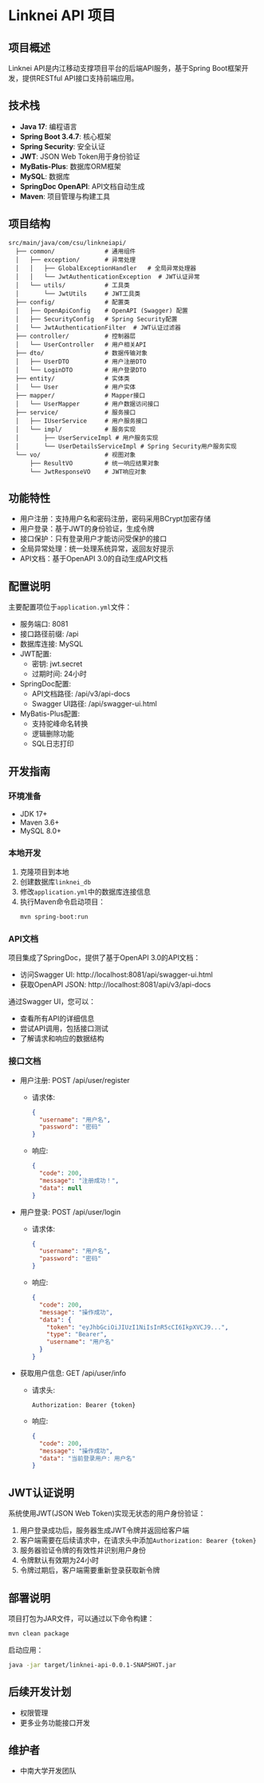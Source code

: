 # Linknei API 项目

## 项目概述
Linknei API是内江移动支撑项目平台的后端API服务，基于Spring Boot框架开发，提供RESTful API接口支持前端应用。

## 技术栈
- **Java 17**: 编程语言
- **Spring Boot 3.4.7**: 核心框架
- **Spring Security**: 安全认证
- **JWT**: JSON Web Token用于身份验证
- **MyBatis-Plus**: 数据库ORM框架
- **MySQL**: 数据库
- **SpringDoc OpenAPI**: API文档自动生成
- **Maven**: 项目管理与构建工具

## 项目结构
```
src/main/java/com/csu/linkneiapi/
  ├── common/              # 通用组件
  │   ├── exception/       # 异常处理
  │   │   ├── GlobalExceptionHandler   # 全局异常处理器
  │   │   └── JwtAuthenticationException  # JWT认证异常
  │   └── utils/           # 工具类
  │       └── JwtUtils     # JWT工具类
  ├── config/              # 配置类
  │   ├── OpenApiConfig    # OpenAPI (Swagger) 配置
  │   ├── SecurityConfig   # Spring Security配置
  │   └── JwtAuthenticationFilter  # JWT认证过滤器
  ├── controller/          # 控制器层
  │   └── UserController   # 用户相关API
  ├── dto/                 # 数据传输对象
  │   ├── UserDTO          # 用户注册DTO
  │   └── LoginDTO         # 用户登录DTO
  ├── entity/              # 实体类
  │   └── User             # 用户实体
  ├── mapper/              # Mapper接口
  │   └── UserMapper       # 用户数据访问接口
  ├── service/             # 服务接口
  │   ├── IUserService     # 用户服务接口
  │   └── impl/            # 服务实现
  │       ├── UserServiceImpl # 用户服务实现
  │       └── UserDetailsServiceImpl # Spring Security用户服务实现
  └── vo/                  # 视图对象
      ├── ResultVO         # 统一响应结果对象
      └── JwtResponseVO    # JWT响应对象
```

## 功能特性
- 用户注册：支持用户名和密码注册，密码采用BCrypt加密存储
- 用户登录：基于JWT的身份验证，生成令牌
- 接口保护：只有登录用户才能访问受保护的接口
- 全局异常处理：统一处理系统异常，返回友好提示
- API文档：基于OpenAPI 3.0的自动生成API文档

## 配置说明
主要配置项位于`application.yml`文件：
- 服务端口: 8081
- 接口路径前缀: /api
- 数据库连接: MySQL
- JWT配置:
  - 密钥: jwt.secret
  - 过期时间: 24小时
- SpringDoc配置:
  - API文档路径: /api/v3/api-docs
  - Swagger UI路径: /api/swagger-ui.html
- MyBatis-Plus配置:
  - 支持驼峰命名转换
  - 逻辑删除功能
  - SQL日志打印

## 开发指南
### 环境准备
- JDK 17+
- Maven 3.6+
- MySQL 8.0+

### 本地开发
1. 克隆项目到本地
2. 创建数据库`linknei_db`
3. 修改`application.yml`中的数据库连接信息
4. 执行Maven命令启动项目：
   ```bash
   mvn spring-boot:run
   ```

### API文档
项目集成了SpringDoc，提供了基于OpenAPI 3.0的API文档：
- 访问Swagger UI: http://localhost:8081/api/swagger-ui.html
- 获取OpenAPI JSON: http://localhost:8081/api/v3/api-docs

通过Swagger UI，您可以：
- 查看所有API的详细信息
- 尝试API调用，包括接口测试
- 了解请求和响应的数据结构

### 接口文档
- 用户注册: POST /api/user/register
  - 请求体: 
    ```json
    {
      "username": "用户名",
      "password": "密码"
    }
    ```
  - 响应:
    ```json
    {
      "code": 200,
      "message": "注册成功！",
      "data": null
    }
    ```

- 用户登录: POST /api/user/login
  - 请求体: 
    ```json
    {
      "username": "用户名",
      "password": "密码"
    }
    ```
  - 响应:
    ```json
    {
      "code": 200,
      "message": "操作成功",
      "data": {
        "token": "eyJhbGciOiJIUzI1NiIsInR5cCI6IkpXVCJ9...",
        "type": "Bearer",
        "username": "用户名"
      }
    }
    ```

- 获取用户信息: GET /api/user/info
  - 请求头: 
    ```
    Authorization: Bearer {token}
    ```
  - 响应:
    ```json
    {
      "code": 200,
      "message": "操作成功",
      "data": "当前登录用户: 用户名"
    }
    ```

## JWT认证说明
系统使用JWT(JSON Web Token)实现无状态的用户身份验证：

1. 用户登录成功后，服务器生成JWT令牌并返回给客户端
2. 客户端需要在后续请求中，在请求头中添加`Authorization: Bearer {token}`
3. 服务器验证令牌的有效性并识别用户身份
4. 令牌默认有效期为24小时
5. 令牌过期后，客户端需要重新登录获取新令牌

## 部署说明
项目打包为JAR文件，可以通过以下命令构建：
```bash
mvn clean package
```

启动应用：
```bash
java -jar target/linknei-api-0.0.1-SNAPSHOT.jar
```

## 后续开发计划
- 权限管理
- 更多业务功能接口开发

## 维护者
- 中南大学开发团队 